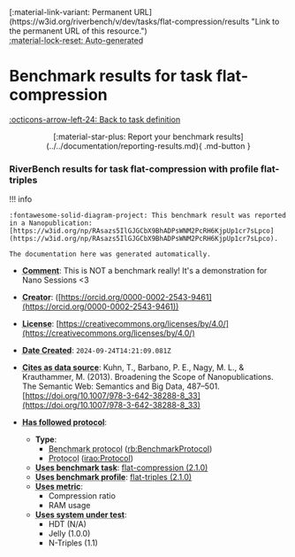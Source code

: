 <div markdown class="rb-top-buttons"><div markdown>[:material-link-variant: Permanent URL](https://w3id.org/riverbench/v/dev/tasks/flat-compression/results "Link to the permanent URL of this resource.")</div><div markdown><abbr title="This page is entirely automatically generated and cannot be edited.">:material-lock-reset: Auto-generated</abbr></div></div>

# Benchmark results for task flat-compression

[:octicons-arrow-left-24: Back to task definition](index.md)

<div style="text-align: center" markdown>[:material-star-plus: Report your benchmark results](../../documentation/reporting-results.md){ .md-button }</div>

### RiverBench results for task flat-compression with profile flat-triples

<span id="RAsazs5IlGJGCbX9BhADPsWNM2PcRH6KjpUp1cr7sLpco"></span>

!!! info

    :fontawesome-solid-diagram-project: This benchmark result was reported in a Nanopublication: [https://w3id.org/np/RAsazs5IlGJGCbX9BhADPsWNM2PcRH6KjpUp1cr7sLpco](https://w3id.org/np/RAsazs5IlGJGCbX9BhADPsWNM2PcRH6KjpUp1cr7sLpco).

    The documentation here was generated automatically.




- **<abbr title="A description of the subject resource.">Comment</abbr>**: This is NOT a benchmark really! It's a demonstration for Nano Sessions <3
- **<abbr title="An entity responsible for making the resource.">Creator</abbr>**:  ([https://orcid.org/0000-0002-2543-9461](https://orcid.org/0000-0002-2543-9461))
- **<abbr title="A legal document giving official permission to do something with the resource.">License</abbr>**: [https://creativecommons.org/licenses/by/4.0/](https://creativecommons.org/licenses/by/4.0/)
- **<abbr title="Date of creation of the resource.">Date Created</abbr>**: `2024-09-24T14:21:09.081Z`
- **<abbr title="The citing entity cites the cited entity as source of data.">Cites as data source</abbr>**: Kuhn, T., Barbano, P. E., Nagy, M. L., & Krauthammer, M. (2013). Broadening the Scope of Nanopublications. The Semantic Web: Semantics and Big Data, 487–501. [https://doi.org/10.1007/978-3-642-38288-8_33](https://doi.org/10.1007/978-3-642-38288-8_33)

- **<abbr title="This property specifies the protocol that a benchmark follows">Has followed protocol</abbr>**: 
    - **Type**:     
        - <abbr title="The parameters of a performed benchmark (rb:PerformedBenchmark). Instances of this class specify the RiverBench profile, task, systems, and metrics that were used in the benchmark.">Benchmark protocol</abbr> ([rb:BenchmarkProtocol](https://w3id.org/riverbench/schema/metadata#BenchmarkProtocol))
        - <abbr title="A protocol is used to provide guidelines to execute certain tasks">Protocol</abbr> ([irao:Protocol](http://ontology.ethereal.cz/irao/Protocol))
    - **<abbr title="Indicates that the subject is using a specific RiverBench benchmark task.">Uses benchmark task</abbr>**: [flat-compression (2.1.0)](https://w3id.org/riverbench/v/2.1.0/tasks/flat-compression)
    - **<abbr title="Indicates that the subject is using a specific RiverBench benchmark profile.">Uses benchmark profile</abbr>**: [flat-triples (2.1.0)](https://w3id.org/riverbench/v/2.1.0/profiles/flat-triples)
    - **<abbr title="Indicates a benchmark metric that is used in a benchmark. Values of this property should be specified as the name of the metric, in the exact spelling as in the corresponding task definition. For example: 'Loading throughput'.">Uses metric</abbr>**:     
        - Compression ratio
        - RAM usage
    - **<abbr title="Indicates that the subject is using a specific system (e.g., an RDF store).">Uses system under test</abbr>**:     
        - HDT (N/A)
        - Jelly (1.0.0)
        - N-Triples (1.1)


